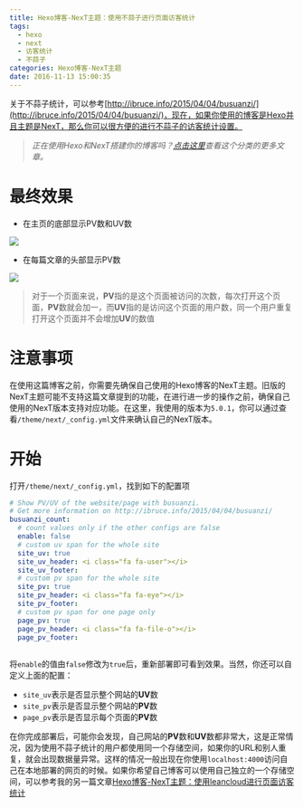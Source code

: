 ```yaml
---
title: Hexo博客-NexT主题：使用不蒜子进行页面访客统计
tags:
  - hexo
  - next
  - 访客统计
  - 不蒜子
categories: Hexo博客-NexT主题
date: 2016-11-13 15:00:35
---
```



关于不蒜子统计，可以参考[http://ibruce.info/2015/04/04/busuanzi/](http://ibruce.info/2015/04/04/busuanzi/)，现在，如果你使用的博客是Hexo并且主题是NexT，那么你可以很方便的进行不蒜子的访客统计设置。

<!-- more -->

> *正在使用Hexo和NexT搭建你的博客吗？[点击这里](/categories/Hexo博客-NexT主题/)查看这个分类的更多文章。*

# 最终效果
- 在主页的底部显示PV数和UV数

![](/uploads/busuanzi-footer.png)

- 在每篇文章的头部显示PV数

![](/uploads/busuanzi-page.png)

> 对于一个页面来说，**PV**指的是这个页面被访问的次数，每次打开这个页面，**PV**数就会加一，而**UV**指的是访问这个页面的用户数，同一个用户重复打开这个页面并不会增加**UV**的数值

# 注意事项

在使用这篇博客之前，你需要先确保自己使用的Hexo博客的NexT主题。旧版的NexT主题可能不支持这篇文章提到的功能，在进行进一步的操作之前，确保自己使用的NexT版本支持对应功能。在这里，我使用的版本为`5.0.1`，你可以通过查看`/theme/next/_config.yml`文件来确认自己的NexT版本。

# 开始
打开`/theme/next/_config.yml`，找到如下的配置项

```yaml
# Show PV/UV of the website/page with busuanzi.
# Get more information on http://ibruce.info/2015/04/04/busuanzi/
busuanzi_count:
  # count values only if the other configs are false
  enable: false
  # custom uv span for the whole site
  site_uv: true
  site_uv_header: <i class="fa fa-user"></i>
  site_uv_footer:
  # custom pv span for the whole site
  site_pv: true
  site_pv_header: <i class="fa fa-eye"></i>
  site_pv_footer:
  # custom pv span for one page only
  page_pv: true
  page_pv_header: <i class="fa fa-file-o"></i>
  page_pv_footer:
  
```

将`enable`的值由`false`修改为`true`后，重新部署即可看到效果。当然，你还可以自定义上面的配置：

- `site_uv`表示是否显示整个网站的**UV**数
- `site_pv`表示是否显示整个网站的**PV**数
- `page_pv`表示是否显示每个页面的**PV**数

在你完成部署后，可能你会发现，自己网站的**PV**数和**UV**数都非常大，这是正常情况，因为使用不蒜子统计的用户都使用同一个存储空间，如果你的URL和别人重复，就会出现数据量异常。这样的情况一般出现在你使用`localhost:4000`访问自己在本地部署的网页的时候。如果你希望自己博客可以使用自己独立的一个存储空间，可以参考我的另一篇文章[Hexo博客-NexT主题：使用leancloud进行页面访客统计](/2016/05/31/add-count-for-hexo-next/)

